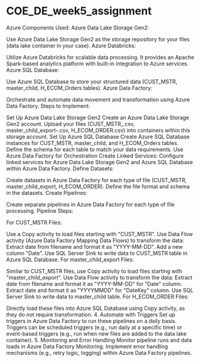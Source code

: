 # COE_DE_week5_assignment

Azure Components Used: Azure Data Lake Storage Gen2:

Use Azure Data Lake Storage Gen2 as the storage repository for your files (data lake container in your case). Azure Databricks:

Utilize Azure Databricks for scalable data processing. It provides an Apache Spark-based analytics platform with built-in integration to Azure services. Azure SQL Database:

Use Azure SQL Database to store your structured data (CUST_MSTR, master_child, H_ECOM_Orders tables). Azure Data Factory:

Orchestrate and automate data movement and transformation using Azure Data Factory. Steps to Implement:

Set Up Azure Data Lake Storage Gen2 Create an Azure Data Lake Storage Gen2 account. Upload your files (CUST_MSTR_.csv, master_child_export-.csv, H_ECOM_ORDER.csv) into containers within this storage account.
Set Up Azure SQL Database Create Azure SQL Database instances for CUST_MSTR, master_child, and H_ECOM_Orders tables. Define the schema for each table to match your data requirements.
Use Azure Data Factory for Orchestration Create Linked Services:
Configure linked services for Azure Data Lake Storage Gen2 and Azure SQL Database within Azure Data Factory. Define Datasets:

Create datasets in Azure Data Factory for each type of file (CUST_MSTR, master_child_export, H_ECOM_ORDER). Define the file format and schema in the datasets. Create Pipelines:

Create separate pipelines in Azure Data Factory for each type of file processing. Pipeline Steps:

For CUST_MSTR Files:

Use a Copy activity to load files starting with "CUST_MSTR". Use Data Flow activity (Azure Data Factory Mapping Data Flows) to transform the data: Extract date from filename and format it as "YYYY-MM-DD". Add a new column "Date". Use SQL Server Sink to write data to CUST_MSTR table in Azure SQL Database. For master_child_export Files:

Similar to CUST_MSTR files, use Copy activity to load files starting with "master_child_export". Use Data Flow activity to transform the data: Extract date from filename and format it as "YYYY-MM-DD" for "Date" column. Extract date and format it as "YYYYMMDD" for "DateKey" column. Use SQL Server Sink to write data to master_child table. For H_ECOM_ORDER Files:

Directly load these files into Azure SQL Database using Copy activity, as they do not require transformation. 4. Automate with Triggers Set up triggers in Azure Data Factory to run these pipelines on a daily basis. Triggers can be scheduled triggers (e.g., run daily at a specific time) or event-based triggers (e.g., run when new files are added to the data lake container). 5. Monitoring and Error Handling Monitor pipeline runs and data loads in Azure Data Factory Monitoring. Implement error handling mechanisms (e.g., retry logic, logging) within Azure Data Factory pipelines.

